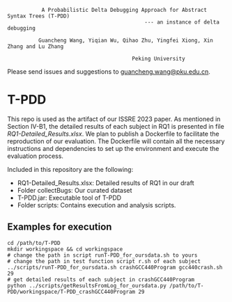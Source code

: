 
               A Probabilistic Delta Debugging Approach for Abstract Syntax Trees (T-PDD)
                                                --- an instance of delta debugging
                                
              Guancheng Wang, Yiqian Wu, Qihao Zhu, Yingfei Xiong, Xin Zhang and Lu Zhang
             
                                            Peking University
                                       

Please send issues and suggestions to <guancheng.wang@pku.edu.cn>.
# T-PDD

This repo is used as the artifact of our ISSRE 2023 paper. As mentioned in Section IV-B1, the detailed results of each subject in RQ1 is presented in file *RQ1-Detailed_Results.xlsx*. We plan to publish a Dockerfile to facilitate the reproduction of our evaluation. The Dockerfile will contain all the necessary instructions and dependencies to set up the environment and execute the evaluation process.

Included in this repository are the following:
- RQ1-Detailed_Results.xlsx: Detailed results of RQ1 in our draft
- Folder collectBugs: Our curated dataset
- T-PDD.jar: Executable tool of T-PDD
- Folder scripts: Contains execution and analysis scripts.

## Examples for execution
```
cd /path/to/T-PDD
mkdir workingspace && cd workingspace
# change the path in script runT-PDD_for_oursdata.sh to yours
# change the path in test function script r.sh of each subject
../scripts/runT-PDD_for_oursdata.sh crashGCC440Program gcc440crash.sh 29
# get detailed results of each subject in crashGCC440Program
python ../scripts/getResultsFromLog_for_oursdata.py /path/to/T-PDD/workingspace/T-PDD_crashGCC440Program 29
```

